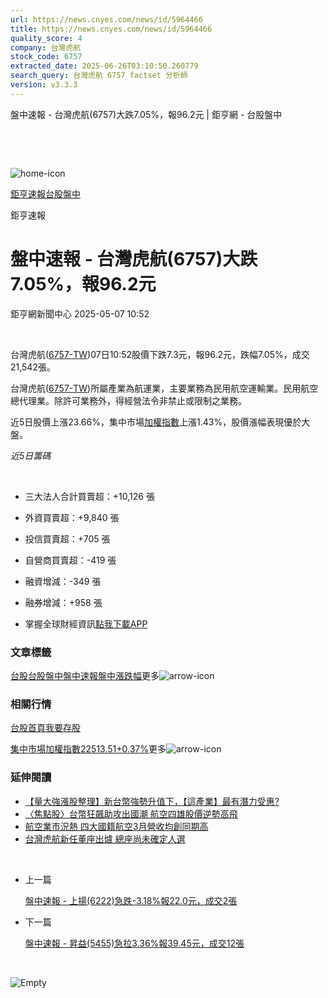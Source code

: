 ```yaml
---
url: https://news.cnyes.com/news/id/5964466
title: https://news.cnyes.com/news/id/5964466
quality_score: 4
company: 台灣虎航
stock_code: 6757
extracted_date: 2025-06-26T03:10:50.260779
search_query: 台灣虎航 6757 factset 分析師
version: v3.3.3
---
```


盤中速報 - 台灣虎航(6757)大跌7.05%，報96.2元 | 鉅亨網 - 台股盤中

‌

‌

![home-icon](/assets/icons/breadCrumb/symbol-icon-home.svg)

[鉅亨速報](/news/cat/anue_live)[台股盤中](/news/cat/tw_live)

鉅亨速報

# 盤中速報 - 台灣虎航(6757)大跌7.05%，報96.2元

鉅亨網新聞中心 2025-05-07 10:52

‌

台灣虎航([6757-TW](https://www.cnyes.com/twstock/6757))07日10:52股價下跌7.3元，報96.2元，跌幅7.05%，成交21,542張。

台灣虎航([6757-TW](https://www.cnyes.com/twstock/6757))所屬產業為航運業，主要業務為民用航空運輸業。民用航空總代理業。除許可業務外，得經營法令非禁止或限制之業務。

近5日股價上漲23.66%，集中市場[加權指數](https://invest.cnyes.com/index/TWS/TSE01)上漲1.43%，股價漲幅表現優於大盤。

*近5日籌碼*

‌

* 三大法人合計買賣超：+10,126 張
* 外資買賣超：+9,840 張
* 投信買賣超：+705 張
* 自營商買賣超：-419 張
* 融資增減：-349 張
* 融券增減：+958 張

* 掌握全球財經資訊[點我下載APP](http://www.cnyes.com/app/?utm_source=mweb&utm_medium=HamMenuBanner&utm_campaign=fixed&utm_content=entr)

### 文章標籤

[台股](https://news.cnyes.com/tag/台股 "台股")[台股盤中](https://news.cnyes.com/tag/台股盤中 "台股盤中")[盤中速報](https://news.cnyes.com/tag/盤中速報 "盤中速報")[盤中漲跌幅](https://news.cnyes.com/tag/盤中漲跌幅 "盤中漲跌幅")更多![arrow-icon](/assets/icons/arrows/arrow-down.svg)

### 相關行情

[台股首頁](https://www.cnyes.com/twstock)[我要存股](https://supr.link/8OHaU)

[集中市場加權指數22513.51+0.37%](https://invest.cnyes.com/index/TWS/TSE01)更多![arrow-icon](/assets/icons/arrows/arrow-down.svg)

### 延伸閱讀

* [【量大強漲股整理】新台幣強勢升值下，【這產業】最有潛力受惠?](/news/id/5961073)
* [〈焦點股〉台幣狂飆助攻出國潮 航空四雄股價逆勢高飛](/news/id/5960332)
* [航空業市況熱 四大國籍航空3月營收均創同期高](/news/id/5935490)
* [台灣虎航新任董座出爐 總座尚未確定人選](/news/id/5928204)

‌

* 上一篇

  [盤中速報 - 上揚(6222)急跌-3.18%報22.0元，成交2張](/news/id/5964647)
* 下一篇

  [盤中速報 - 昇益(5455)急拉3.36%報39.45元，成交12張](/news/id/5962519)

‌

![Empty](/assets/icons/skeleton/empty-image.svg)

‌